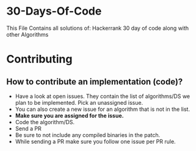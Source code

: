 # 30-Days-Of-Code
This File Contains all solutions of: Hackerrank 30 day of code along with other Algorithms

# Contributing

## How to contribute an implementation (code)?
* Have a look at open issues. They contain the list of algorithms/DS we plan to be implemented. Pick an unassigned issue.
* You can also create a new issue for an algorithm that is not in the list.
* **Make sure you are assigned for the issue.**
* Code the algorithm/DS.
* Send a PR
* Be sure to not include any compiled binaries in the patch.
* While sending a PR make sure you follow one issue per PR rule.
